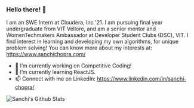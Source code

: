### Hello there! 👋

<!--
**SanchiChopra/SanchiChopra** is a ✨ _special_ ✨ repository because its `README.md` (this file) appears on your GitHub profile.
-->
I am an SWE Intern at Cloudera, Inc '21. I am pursuing final year undergraduate from VIT Vellore, and am a senior mentor and WomenTechmakers Ambassador at Developer Student Clubs (DSC), VIT. I find interest in learning and developing my own algorithms, for unique problem solving! You can know more about my interests at:
https://www.sanchichopra.com/ 

- 🔭 I’m currently working on Competitive Coding!
- 🌱 I’m currently learning ReactJS.
- 📫 Connect with me on LinkedIn: https://www.linkedin.com/in/sanchi-chopra/

![Sanchi's Github Stats](https://github-readme-stats.vercel.app/api?username=SanchiChopra&count_private=true&show_icons=true&theme=radical)
